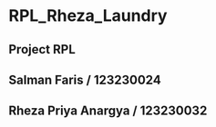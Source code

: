 # RPL_Rheza_Laundry

## Project RPL 

## Salman Faris / 123230024
## Rheza Priya Anargya / 123230032